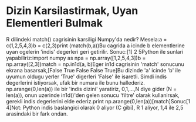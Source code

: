 # Dizin Karsilastirmak, Uyan Elementleri Bulmak

R dilindeki match() cagrisinin karsiligi Numpy'da nedir? Mesela:a =
c(1,2,5,4,3)b = c(2,3)print (match(b,a))Bu cagrida a icinde b
elementlerine uyan ogelerin 'indis' degerleri geri
getirilir. Sonuc:[1] 2 5Python ile sunlari yapabiliriz:import numpy as
npa = np.array([1,2,5,4,3])b = np.array([2,3])match = np.in1d(a,
b)Eger in1d cagrisinin 'match' sonucunu ekrana basarsak,[False True
False False True]Bu dizinde 'a' icinde 'b' ile uyumun oldugu yerler
'True' digerleri 'False' ile isaretli. Simdi indis degerlerini
istiyorsak, ufak bir numara ile bunu hallederiz. np.arange(0,len(a))
ile bir 'indis dizini' yaratiriz, 0,1,...,N diye gider (N = len(a)),
onun uzerinde in1d()'den gelen sonucu 'filtre' olarak kullanirsak,
gerekli indis degerlerini elde ederiz.print
np.arange(0,len(a))[match]Sonuc[1 4]Not: Python indis baslangici
olarak 0 aliyor (C gibi), R 1 aliyor, 1,4 ile 2,5 arasindaki bir fark
ondan.





